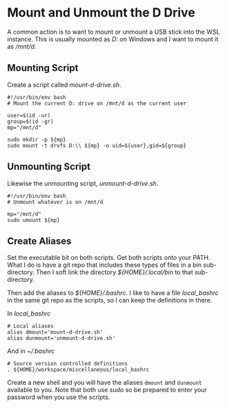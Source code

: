 # Mount and Unmount the D Drive

A common action is to want to mount or unmount a USB stick into the WSL instance. This is usually mounted as *D:* on Windows and I want to mount it as */mnt/d*.

## Mounting Script

Create a script called *mount-d-drive.sh*.

````
#!/usr/bin/env bash
# Mount the current D: drive on /mnt/d as the current user

user=$(id -ur)
group=$(id -gr)
mp="/mnt/d"

sudo mkdir -p ${mp}
sudo mount -t drvfs D:\\ ${mp} -o uid=${user},gid=${group}
````

## Unmounting Script

Likewise the unmounting script, *unmount-d-drive.sh*.

````
#!/usr/bin/env bash
# Unmount whatever is on /mnt/d

mp="/mnt/d"
sudo umount ${mp}
````

## Create Aliases

Set the executable bit on both scripts. Get both scripts onto your PATH. What I do is have a git repo that includes these types of files in a bin sub-directory. Then I soft link the directory *${HOME}/.local/bin* to that sub-directory.

Then add the aliases to *${HOME}/.bashrc*. I like to have a file *local_bashrc* in the same git repo as the scripts, so I can keep the definitions in there.

In *local_bashrc*

````
# Local aliases
alias dmount='mount-d-drive.sh'
alias dunmount='unmount-d-drive.sh'
````

And in *~/.bashrc*

````
# Source version controlled definitions
. ${HOME}/workspace/miscellaneous/local_bashrc
````

Create a new shell and you will have the aliases ``dmount`` and ``dunmount`` available to you. Note that both use *sudo* so be prepared to enter your password when you use the scripts.
